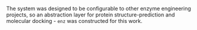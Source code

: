 The system was designed to be configurable to other enzyme engineering projects, so an abstraction layer for protein structure-prediction and molecular docking - `enz` was constructed for this work.

